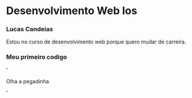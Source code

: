 # Desenvolvimento Web Ios

### Lucas Candeias

Estou no curso de desenvolvimento web porque quero mudar de carreira.

### Meu primeiro codigo 

'
        <div>
        <p>Olha a pegadinha</p>
        </div>
'